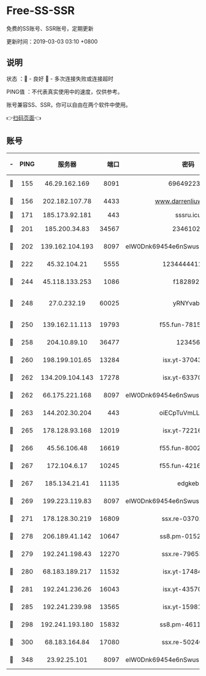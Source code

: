 # Free-SS-SSR

免费的SS账号、SSR账号，定期更新

更新时间：2019-03-03 03:10 +0800

## 说明

状态     ：🙂 - 良好 🙁 - 多次连接失败或连接超时

PING值   ：不代表真实使用中的速度，仅供参考。

账号兼容SS、SSR，你可以自由在两个软件中使用。

👉[扫码页面](https://liesauer.github.io/free-ss-ssr.github.io/)👈

## 账号

|-|PING|服务器|端口|密码|加密方式|区域|
|:----:|:----:|:-----:|-----:|:----:|:----:|:----:|
|🙂|155|46.29.162.169|8091|6964922356|aes-256-cfb|RU|
|🙂|156|202.182.107.78|4433|www.darrenliuwei.com|aes-256-cfb|JP|
|🙂|171|185.173.92.181|443|sssru.icu|rc4-md5|RU|
|🙂|201|185.200.34.83|34567|23461023|aes-256-cfb|US|
|🙂|202|139.162.104.193|8097|eIW0Dnk69454e6nSwuspv9DmS201tQ0D|aes-256-cfb|JP|
|🙂|222|45.32.104.21|5555|1234444411111|aes-256-cfb|SG|
|🙂|244|45.118.133.253|1086|f1828920|aes-256-cfb|SG|
|🙂|248|27.0.232.19|60025|yRNYvabB|xchacha20-ietf-poly1305|HK|
|🙂|250|139.162.11.113|19793|f55.fun-78151290|aes-256-cfb|SG|
|🙂|258|204.10.89.10|36477|123456|aes-256-cfb|US|
|🙂|260|198.199.101.65|13284|isx.yt-37043083|aes-256-cfb|US|
|🙂|262|134.209.104.143|17278|isx.yt-63370045|aes-256-cfb|SG|
|🙂|262|66.175.221.168|8097|eIW0Dnk69454e6nSwuspv9DmS201tQ0D|aes-256-cfb|US|
|🙂|263|144.202.30.204|443|oiECpTuVmLLxk4Ts|aes-256-cfb|US|
|🙂|265|178.128.93.168|12019|isx.yt-72216757|aes-256-cfb|SG|
|🙂|266|45.56.106.48|16619|f55.fun-80021142|aes-256-cfb|US|
|🙂|267|172.104.6.17|10245|f55.fun-42164913|aes-256-cfb|US|
|🙂|267|185.134.21.41|11135|edgkeb|aes-256-cfb|GB|
|🙂|269|199.223.119.83|8097|eIW0Dnk69454e6nSwuspv9DmS201tQ0D|aes-256-cfb|US|
|🙂|271|178.128.30.219|16809|ssx.re-03702185|aes-256-cfb|SG|
|🙂|278|206.189.41.142|10647|ss8.pm-01527155|aes-256-cfb|SG|
|🙂|279|192.241.198.43|12270|ssx.re-79653159|aes-256-cfb|US|
|🙂|280|68.183.189.217|11532|isx.yt-17484658|aes-256-cfb|SG|
|🙂|281|192.241.236.26|16043|isx.yt-43570413|aes-256-cfb|US|
|🙂|285|192.241.239.98|13565|isx.yt-15981055|aes-256-cfb|US|
|🙂|298|192.241.193.180|15832|ss8.pm-46115453|aes-256-cfb|US|
|🙂|300|68.183.164.84|17080|ssx.re-50240519|aes-256-cfb|US|
|🙂|348|23.92.25.101|8097|eIW0Dnk69454e6nSwuspv9DmS201tQ0D|aes-256-cfb|US|
